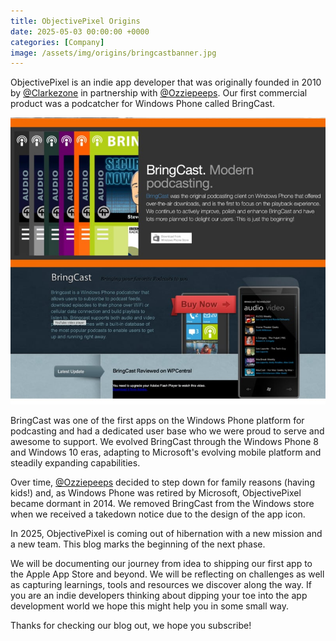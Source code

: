 ```yaml
---
title: ObjectivePixel Origins
date: 2025-05-03 00:00:00 +0000
categories: [Company]
image: /assets/img/origins/bringcastbanner.jpg
---
```


ObjectivePixel is an indie app developer that was originally founded in 2010 by [@Clarkezone](https://twitter.com/clarkezone) in partnership with [@Ozziepeeps](https://twitter.com/ozziepeeps). Our first commercial product was a podcatcher for Windows Phone called BringCast.

![BringCast podcast app showcase](/assets/img/origins/bringcastmerge.jpg)

BringCast was one of the first apps on the Windows Phone platform for podcasting and had a dedicated user base who we were proud to serve and awesome to support. We evolved BringCast through the Windows Phone 8 and Windows 10 eras, adapting to Microsoft's evolving mobile platform and steadily expanding capabilities.

Over time, [@Ozziepeeps](https://twitter.com/ozziepeeps) decided to step down for family reasons (having kids!) and, as Windows Phone was retired by Microsoft, ObjectivePixel became dormant in 2014.  We removed BringCast from the Windows store when we received a takedown notice due to the design of the app icon.

In 2025, ObjectivePixel is coming out of hibernation with a new mission and a new team. This blog marks the beginning of the next phase.  

We will be documenting our journey from idea to shipping our first app to the Apple App Store and beyond.  We will be reflecting on challenges as well as capturing learnings, tools and resources we discover along the way.  If you are an indie developers thinking about dipping your toe into the app development world we hope this might help you in some small way.

Thanks for checking our blog out, we hope you subscribe!
